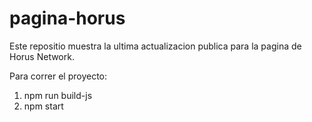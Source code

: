# pagina-horus

Este repositio muestra la ultima actualizacion publica para la pagina de Horus Network.

Para correr el proyecto:

1. npm run build-js
2. npm start
